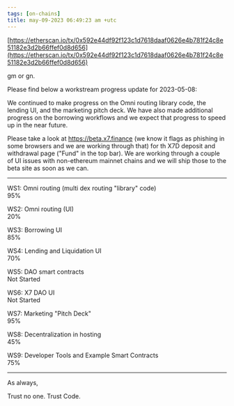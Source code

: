 ```yaml
---
tags: [on-chains]
title: may-09-2023 06:49:23 am +utc
---
```


[https://etherscan.io/tx/0x592e44df92f123c1d7618daaf0626e4b781f24c8e51182e3d2b66ffef0d8d656](https://etherscan.io/tx/0x592e44df92f123c1d7618daaf0626e4b781f24c8e51182e3d2b66ffef0d8d656)

gm or gn.

Please find below a workstream progress update for 2023-05-08:

We continued to make progress on the Omni routing library code, the lending UI, and the marketing pitch deck. We have also made additional progress on the borrowing workflows and we expect that progress to speed up in the near future.

Please take a look at https://beta.x7.finance (we know it flags as phishing in some browsers and we are working through that) for th X7D deposit and withdrawal page ("Fund" in the top bar). We are working through a couple of UI issues with non-ethereum mainnet chains and we will ship those to the beta site as soon as we can.

---

WS1: Omni routing (multi dex routing "library" code)\
95%

WS2: Omni routing (UI)\
20%

WS3: Borrowing UI\
85%

WS4: Lending and Liquidation UI\
70%

WS5: DAO smart contracts\
Not Started

WS6: X7 DAO UI\
Not Started

WS7: Marketing "Pitch Deck"\
95%

WS8: Decentralization in hosting\
45%

WS9: Developer Tools and Example Smart Contracts\
75%

---

As always,

Trust no one. Trust Code.
